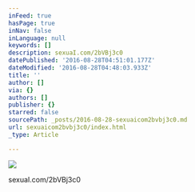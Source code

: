 ```yaml
---
inFeed: true
hasPage: true
inNav: false
inLanguage: null
keywords: []
description: sexuaI.com/2bVBj3c0
datePublished: '2016-08-28T04:51:01.177Z'
dateModified: '2016-08-28T04:48:03.933Z'
title: ''
author: []
via: {}
authors: []
publisher: {}
starred: false
sourcePath: _posts/2016-08-28-sexuaicom2bvbj3c0.md
url: sexuaicom2bvbj3c0/index.html
_type: Article

---
```

![](https://the-grid-user-content.s3-us-west-2.amazonaws.com/7457fdfa-4953-4c8f-a516-c4c7c034ad28.jpg)

sexuaI.com/2bVBj3c0